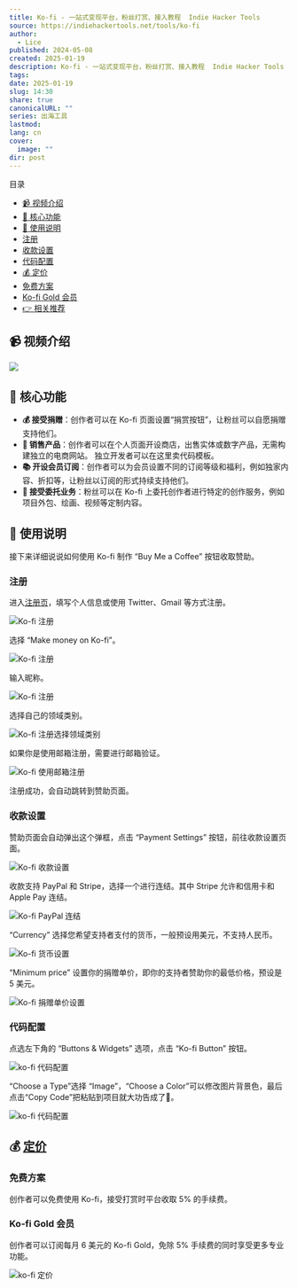 ```yaml
---
title: Ko-fi - 一站式变现平台，粉丝打赏、接入教程  Indie Hacker Tools
source: https://indiehackertools.net/tools/ko-fi
author:
  - Lice
published: 2024-05-08
created: 2025-01-19
description: Ko-fi - 一站式变现平台，粉丝打赏、接入教程  Indie Hacker Tools
tags: 
date: 2025-01-19
slug: 14:30
share: true
canonicalURL: ""
series: 出海工具
lastmod: 
lang: cn
cover:
  image: ""
dir: post
---
```

目录

- [📹 视频介绍](https://indiehackertools.net/tools/#%F0%9F%93%B9%20%E8%A7%86%E9%A2%91%E4%BB%8B%E7%BB%8D)
- [🚂 核心功能](https://indiehackertools.net/tools/#%F0%9F%9A%82%20%E6%A0%B8%E5%BF%83%E5%8A%9F%E8%83%BD)
- [📕 使用说明](https://indiehackertools.net/tools/#%F0%9F%93%95%20%E4%BD%BF%E7%94%A8%E8%AF%B4%E6%98%8E)
- [注册](https://indiehackertools.net/tools/#%E6%B3%A8%E5%86%8C)
- [收款设置](https://indiehackertools.net/tools/#%E6%94%B6%E6%AC%BE%E8%AE%BE%E7%BD%AE)
- [代码配置](https://indiehackertools.net/tools/#%E4%BB%A3%E7%A0%81%E9%85%8D%E7%BD%AE)
- [💰 定价](https://indiehackertools.net/tools/#%F0%9F%92%B0%20%E5%AE%9A%E4%BB%B7)
- [免费方案](https://indiehackertools.net/tools/#%E5%85%8D%E8%B4%B9%E6%96%B9%E6%A1%88)
- [Ko-fi Gold 会员](https://indiehackertools.net/tools/#Ko-fi%20Gold%20%E4%BC%9A%E5%91%98)
- [👉 相关推荐](https://indiehackertools.net/tools/#%F0%9F%91%89%20%E7%9B%B8%E5%85%B3%E6%8E%A8%E8%8D%90)

## 📹 视频介绍

![](https://www.youtube.com/watch?v=6umfh6GJz5k)

## 🚂 核心功能

- **💰 接受捐赠**：创作者可以在 Ko-fi 页面设置“捐赏按钮”，让粉丝可以自愿捐赠支持他们。
- **🛒 销售产品**：创作者可以在个人页面开设商店，出售实体或数字产品，无需构建独立的电商网站。 独立开发者可以在这里卖代码模板。
- **📚 开设会员订阅**：创作者可以为会员设置不同的订阅等级和福利，例如独家内容、折扣等，让粉丝以订阅的形式持续支持他们。
- **🎨 接受委托业务**：粉丝可以在 Ko-fi 上委托创作者进行特定的创作服务，例如项目外包、绘画、视频等定制内容。

## 📕 使用说明

接下来详细说说如何使用 Ko-fi 制作 “Buy Me a Coffee” 按钮收取赞助。

### 注册

进入[注册页](https://ko-fi.com/account/register?utm_source=indiehackertools.net "ko-fi 注册页")，填写个人信息或使用 Twitter、Gmail 等方式注册。

![Ko-fi 注册](https://cdn.sanity.io/images/ntncowsx/production/e70e91541d6592d883345ccc80ef4425fcd880fb-385x540.jpg?w=1200&fit=max&auto=format)

选择 “Make money on Ko-fi”。

![Ko-fi 注册](https://cdn.sanity.io/images/ntncowsx/production/f2cc097479ddd3c2ba10d054a256f07253aadde7-351x356.jpg?w=1200&fit=max&auto=format)

输入昵称。

![Ko-fi 注册](https://cdn.sanity.io/images/ntncowsx/production/c7962556daf5c777c101aa5c9bff28e295848e7b-373x333.jpg?w=1200&fit=max&auto=format)

选择自己的领域类别。

![Ko-fi 注册选择领域类别](https://cdn.sanity.io/images/ntncowsx/production/8bc3f5dc72822e0b12590862670035fc51d5d30b-358x449.jpg?w=1200&fit=max&auto=format)

如果你是使用邮箱注册，需要进行邮箱验证。

![Ko-fi 使用邮箱注册](https://cdn.sanity.io/images/ntncowsx/production/1776fabe2380d164d401f4bf65f8378b04fab27d-398x296.jpg?w=1200&fit=max&auto=format)

注册成功，会自动跳转到赞助页面。

### 收款设置

赞助页面会自动弹出这个弹框，点击 “Payment Settings” 按钮，前往收款设置页面。

![Ko-fi 收款设置](https://cdn.sanity.io/images/ntncowsx/production/698ce32f295ad81c9572a319e5dab3b708bb491b-1569x883.jpg?w=1200&fit=max&auto=format)

收款支持 PayPal 和 Stripe，选择一个进行连结。其中 Stripe 允许和信用卡和 Apple Pay 连结。

![Ko-fi PayPal 连结](https://cdn.sanity.io/images/ntncowsx/production/dcbc36b6265d554528145f2bb367539c9b25c602-1891x891.webp?w=1200&fit=max&auto=format)

“Currency” 选择您希望支持者支付的货币，一般预设用美元，不支持人民币。

![Ko-fi 货币设置](https://cdn.sanity.io/images/ntncowsx/production/162c1bda00aa520170a7de54d104c4db26ac2693-1569x883.jpg?w=1200&fit=max&auto=format)

“Minimum price” 设置你的捐赠单价，即你的支持者赞助你的最低价格，预设是 5 美元。

![Ko-fi 捐赠单价设置](https://cdn.sanity.io/images/ntncowsx/production/d11d02d9b0be7fc010a04b029abc06d9b80df06e-1569x883.jpg?w=1200&fit=max&auto=format)

### 代码配置

点选左下角的 “Buttons & Widgets” 选项，点击 “Ko-fi Button” 按钮。

![ko-fi 代码配置](https://cdn.sanity.io/images/ntncowsx/production/203e885a689cffd049bb035c7240a4670467817f-1502x889.jpg?w=1200&fit=max&auto=format)

“Choose a Type”选择 “Image”，“Choose a Color”可以修改图片背景色，最后点击“Copy Code”把粘贴到项目就大功告成了🥳。

![ko-fi 代码配置](https://cdn.sanity.io/images/ntncowsx/production/ca7c0660fcc017b1ce887a2f2d8d05dee4dac111-1569x883.jpg?w=1200&fit=max&auto=format)

## 💰 [定价](https://help.ko-fi.com/hc/en-us/articles/360002506494-Does-Ko-fi-Take-a-Fee?utm_source=indiehackertools.net "ko-fi 定价")

### 免费方案

创作者可以免费使用 Ko-fi，接受打赏时平台收取 5% 的手续费。

### Ko-fi Gold 会员

创作者可以订阅每月 6 美元的 Ko-fi Gold，免除 5% 手续费的同时享受更多专业功能。

![ko-fi 定价](https://cdn.sanity.io/images/ntncowsx/production/2e0e29c39c6694813b97f3ab2196058be97dd32c-707x834.jpg?w=1200&fit=max&auto=format)